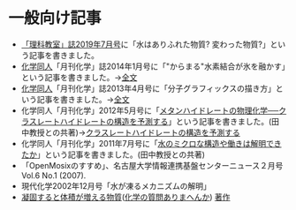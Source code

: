 # 一般向け記事

* [「理科教室」誌2019年7月号](https://www.amazon.co.jp/dp/4780715393)に「水はありふれた物質? 変わった物質?」という記事を書きました。
* [化学同人](http://www.kagakudojin.co.jp/)「月刊化学」誌2014年1月号に「"からまる"水素結合が氷を融かす」という記事を書きました。→[全文](http://www.kagakudojin.co.jp/kagaku/web-kagaku01/c6901/c6901-matsumoto/index.html)
* [化学同人](http://www.kagakudojin.co.jp/)「月刊化学」誌2013年4月号に「分子グラフィックスの描き方」という記事を書きました。→[全文](http://www.kagakudojin.co.jp/kagaku/web-kagaku03/c6804/c6804-matsumoto/index.html)
* 化学同人「月刊化学」2012年5月号に「[メタンハイドレートの物理化学──クラスレートハイドレートの構造を予測する](http://www.kagakudojin.co.jp/book/b100534.html)」という記事を書きました。(田中教授との共著)→[クラスレートハイドレートの構造を予測する](クラスレートハイドレートの構造を予測する.md)
* 化学同人「月刊化学」2011年7月号に「[水のミクロな構造や働きは解明できたか](http://www.kagakudojin.co.jp/kagaku/web-kagaku02/c6607/c6607-matsumoto/index.html)」という記事を書きました。(田中教授との共著)
* 「OpenMosixのすすめ」、名古屋大学情報連携基盤センターニュース２月号 Vol.6 No.1 (2007).
* 現代化学2002年12月号「水が凍るメカニズムの解明」
* [凝固すると体積が増える物質](http://www.chemistryquestion.jp/situmon/shitumon_kurashi_kagaku36_density.html)([化学の質問ありまへんか](http://www.chemistryquestion.jp))
[著作](著作.md)



